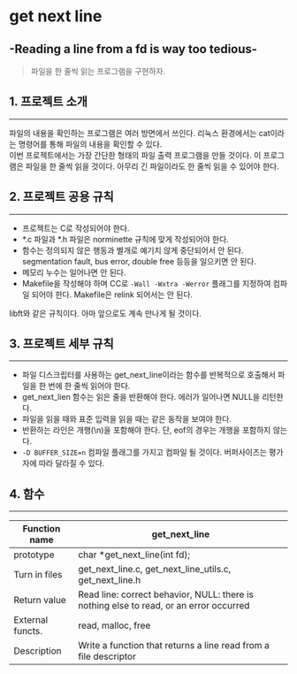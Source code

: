 # get next line 
## -Reading a line from a fd is way too tedious-
> 파일을 한 줄씩 읽는 프로그램을 구현하자.

## 1. 프로젝트 소개
-----
파일의 내용을 확인하는 프로그램은 여러 방면에서 쓰인다. 리눅스 환경에서는 cat이라는 명령어를 통해 파일의 내용을 확인할 수 있다.  
이번 프로젝트에서는 가장 간단한 형태의 파일 출력 프로그램을 만들 것이다. 이 프로그램은 파일을 한 줄씩 읽을 것이다. 아무리 긴 파일이라도 한 줄씩 읽을 수 있어야 한다.

## 2. 프로젝트 공용 규칙
-----
+ 프로젝트는 C로 작성되어야 한다.
+ *.c 파일과 *.h 파일은 norminette 규칙에 맞게 작성되어야 한다.
+ 함수는 정의되지 않은 행동과 별개로 예기치 않게 중단되어서 안 된다. segmentation fault, bus error, double free 등등을 일으키면 안 된다.
+ 메모리 누수는 일어나면 안 된다.
+ Makefile을 작성해야 하며 CC로 ```-Wall -Wxtra -Werror``` 플래그를 지정하여 컴파일 되어야 한다. Makefile은 relink 되어서는 안 된다.
  
libft와 같은 규칙이다. 아마 앞으로도 계속 만나게 될 것이다.

## 3. 프로젝트 세부 규칙
-----
+ 파일 디스크립터를 사용하는 get_next_line이라는 함수를 반복적으로 호출해서 파일을 한 번에 한 줄씩 읽어야 한다.
+ get_next_lien 함수는 읽은 줄을 반환해야 한다. 에러가 일어나면 NULL을 리턴한다.
+ 파일을 읽을 때와 표준 입력을 읽을 때는 같은 동작을 보여야 한다.
+ 반환하는 라인은 개행(\n)을 포함해야 한다. 단, eof의 경우는 개행을 포함하지 않는다.
+ ```-D BUFFER_SIZE=n``` 컴파일 플래그를 가지고 컴파일 될 것이다. 버퍼사이즈는 평가자에 따라 달라질 수 있다.
  
## 4. 함수
-----
|Function name|get_next_line|
|---|---|
|prototype|char *get_next_line(int fd);|
|Turn in files|get_next_line.c, get_next_line_utils.c, get_next_line.h|
|Return value|Read line: correct behavior, NULL: there is nothing else to read, or an error occurred|
|External functs.|read, malloc, free|
|Description|Write a function that returns a line read from a file descriptor|
